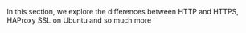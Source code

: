 In this section, we explore the differences between HTTP and HTTPS, HAProxy SSL on Ubuntu and so much more
